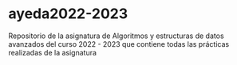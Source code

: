 # ayeda2022-2023
Repositorio de la asignatura de Algoritmos y estructuras de datos avanzados del curso 2022 - 2023 que contiene todas las prácticas realizadas de la asignatura
